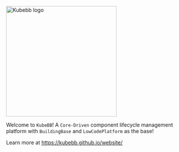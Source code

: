 <img src="https://raw.githubusercontent.com/kubebb/website/master/static/img/favicon.png" alt="Kubebb logo" width="300"/>

Welcome to `KubeBB`! A `Core-Driven` component lifecycle management platform with `BuildingBase` and `LowCodePlatform` as the base!

Learn more at <https://kubebb.github.io/website/>
